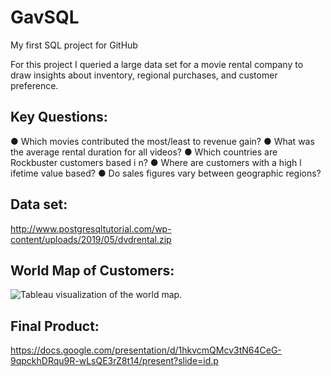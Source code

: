 # GavSQL
My first SQL project for GitHub

For this project I queried a large data set for a movie rental company to draw insights about inventory, regional purchases, and customer preference.

## Key Questions:
● Which movies contributed the most/least to revenue gain?
● What was the average rental duration for all videos?
● Which countries are Rockbuster customers based i n?
● Where are customers with a high l ifetime value based?
● Do sales figures vary between geographic regions?

## Data set:
http://www.postgresqltutorial.com/wp-content/uploads/2019/05/dvdrental.zip

## World Map of Customers:
![Tableau visualization of the world map.](https://public.tableau.com/views/RockbusterGlobalCustomers/NumberofCustomers?:language=en-US&:display_count=n&:origin=viz_share_link)

## Final Product:
https://docs.google.com/presentation/d/1hkvcmQMcv3tN64CeG-9qpckhDRqu9R-wLsQE3rZ8t14/present?slide=id.p
